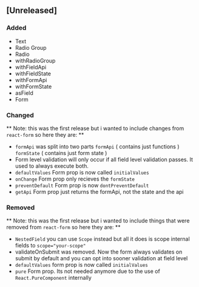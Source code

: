 ## [Unreleased]
### Added
- Text
- Radio Group
- Radio
- withRadioGroup
- withFieldApi
- withFieldState
- withFormApi
- withFormState
- asField
- Form

### Changed
**
Note: this was the first release but i wanted to include changes from
`react-form` so here they are:
**

- `formApi` was split into two parts `formApi` ( contains just functions ) `formState` ( contains just form state )
- Form level validation will only occur if all field level validation passes. It used to always execute both.
- `defaultValues` Form prop is now called `initialValues`
- `onChange` Form prop only recieves the `formState`
- `preventDefault` Form prop is now `dontPreventDefault`
- `getApi` Form prop just returns the formApi, not the state and the api


### Removed
**
Note: this was the first release but i wanted to include things that were removed from
`react-form` so here they are:
**

- `NestedField` you can use `Scope` instead but all it does is scope internal fields to `scope="your-scope"`
- validateOnSubmit was removed. Now the form always validates on submit by default and you can opt into sooner validation at field level
- `defaultValues` form prop is now called `initialValues`
- `pure` Form prop. Its not needed anymore due to the use of `React.PureComponent` internally
